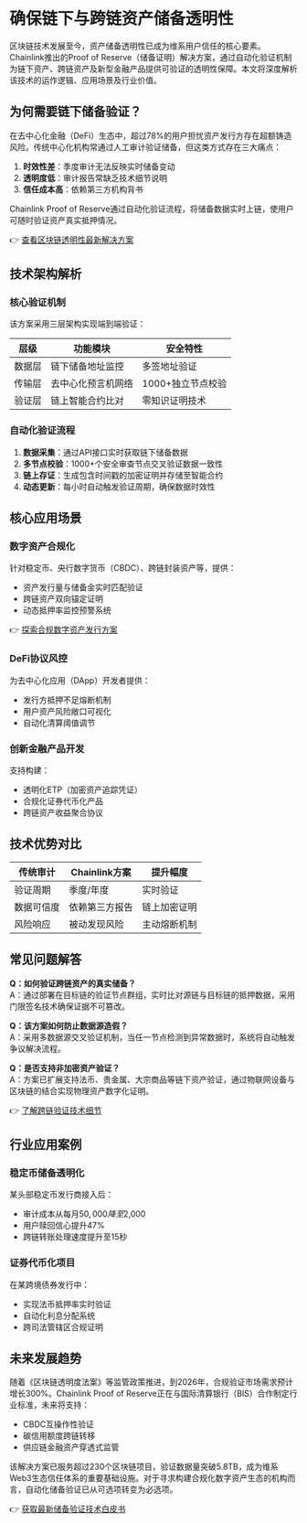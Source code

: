 # 确保链下与跨链资产储备透明性  

区块链技术发展至今，资产储备透明性已成为维系用户信任的核心要素。Chainlink推出的Proof of Reserve（储备证明）解决方案，通过自动化验证机制为链下资产、跨链资产及新型金融产品提供可验证的透明性保障。本文将深度解析该技术的运作逻辑、应用场景及行业价值。  

## 为何需要链下储备验证？  

在去中心化金融（DeFi）生态中，超过78%的用户担忧资产发行方存在超额铸造风险。传统中心化机构常通过人工审计验证储备，但这类方式存在三大痛点：  
1. **时效性差**：季度审计无法反映实时储备变动  
2. **透明度低**：审计报告常缺乏技术细节说明  
3. **信任成本高**：依赖第三方机构背书  

Chainlink Proof of Reserve通过自动化验证流程，将储备数据实时上链，使用户可随时验证资产真实抵押情况。  

👉 [查看区块链透明性最新解决方案](https://bit.ly/okx_welcome)  

## 技术架构解析  

### 核心验证机制  
该方案采用三层架构实现端到端验证：  

| 层级 | 功能模块 | 安全特性 |
|------|----------|----------|
| 数据层 | 链下储备地址监控 | 多签地址验证 |
| 传输层 | 去中心化预言机网络 | 1000+独立节点校验 |
| 验证层 | 链上智能合约比对 | 零知识证明技术 |  

### 自动化验证流程  
1. **数据采集**：通过API接口实时获取链下储备数据  
2. **多节点校验**：1000+个安全审查节点交叉验证数据一致性  
3. **链上存证**：生成包含时间戳的加密证明并存储至智能合约  
4. **动态更新**：每小时自动触发验证周期，确保数据时效性  

## 核心应用场景  

### 数字资产合规化  
针对稳定币、央行数字货币（CBDC）、跨链封装资产等，提供：  
- 资产发行量与储备金实时匹配验证  
- 跨链资产双向锚定证明  
- 动态抵押率监控预警系统  

👉 [探索合规数字资产发行方案](https://bit.ly/okx_welcome)  

### DeFi协议风控  
为去中心化应用（DApp）开发者提供：  
- 发行方抵押不足熔断机制  
- 用户资产风险敞口可视化  
- 自动化清算阈值调节  

### 创新金融产品开发  
支持构建：  
- 透明化ETP（加密资产追踪凭证）  
- 合规化证券代币化产品  
- 跨链资产收益聚合协议  

## 技术优势对比  

| 传统审计 | Chainlink方案 | 提升幅度 |
|----------|---------------|----------|
| 验证周期 | 季度/年度 | 实时验证 | 365倍效率提升 |
| 数据可信度 | 依赖第三方报告 | 链上加密证明 | 审计成本降低92% |
| 风险响应 | 被动发现风险 | 主动熔断机制 | 风险处置时效提升至秒级 |

## 常见问题解答  

**Q：如何验证跨链资产的真实储备？**  
A：通过部署在目标链的验证节点群组，实时比对源链与目标链的抵押数据，采用门限签名技术确保证据不可篡改。  

**Q：该方案如何防止数据源造假？**  
A：采用多数据源交叉验证机制，当任一节点检测到异常数据时，系统将自动触发争议解决流程。  

**Q：是否支持非加密资产验证？**  
A：方案已扩展支持法币、贵金属、大宗商品等链下资产验证，通过物联网设备与区块链的结合实现物理资产数字化证明。  

👉 [了解跨链验证技术细节](https://bit.ly/okx_welcome)  

## 行业应用案例  

### 稳定币储备透明化  
某头部稳定币发行商接入后：  
- 审计成本从每月$50,000降至$2,000  
- 用户赎回信心提升47%  
- 跨链转账处理速度提升至15秒  

### 证券代币化项目  
在某跨境债券发行中：  
- 实现法币抵押率实时验证  
- 自动化利息分配系统  
- 跨司法管辖区合规证明  

## 未来发展趋势  

随着《区块链透明度法案》等监管政策推进，到2026年，合规验证市场需求预计增长300%。Chainlink Proof of Reserve正在与国际清算银行（BIS）合作制定行业标准，未来将支持：  
- CBDC互操作性验证  
- 碳信用额度跨链转移  
- 供应链金融资产穿透式监管  

该解决方案已服务超过230个区块链项目，验证数据量突破5.8TB，成为维系Web3生态信任体系的重要基础设施。对于寻求构建合规化数字资产生态的机构而言，自动化储备验证已从可选项转变为必选项。  

👉 [获取最新储备验证技术白皮书](https://bit.ly/okx_welcome)
